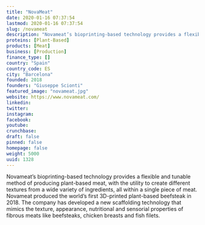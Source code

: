 ```yaml
---
title: "NovaMeat"
date: 2020-01-16 07:37:54
lastmod: 2020-01-16 07:37:54
slug: /novameat
description: "Novameat’s bioprinting-based technology provides a flexible and tunable method of producing plant-based meat, with the utility to create different textures from a wide variety of ingredients, all within a single piece of meat. Novameat produced the world’s first 3D-printed plant-based beefsteak in 2018. The company has developed a new scaffolding technology that mimics the texture, appearance, nutritional and sensorial properties of fibrous meats like beefsteaks, chicken breasts and fish filets."
proteins: [Plant-Based]
products: [Meat]
business: [Production]
finance_type: []
country: "Spain"
country_code: ES
city: "Barcelona"
founded: 2018
founders: "Giuseppe Scionti"
featured_image: "novameat.jpg"
website: https://www.novameat.com/
linkedin: 
twitter: 
instagram: 
facebook: 
youtube: 
crunchbase: 
draft: false
pinned: false
homepage: false
weight: 5000
uuid: 1328
---
```

Novameat’s bioprinting-based technology provides a flexible and tunable method of producing plant-based meat, with the utility to create different textures from a wide variety of ingredients, all within a single piece of meat. Novameat produced the world’s first 3D-printed plant-based beefsteak in 2018. The company has developed a new scaffolding technology that mimics the texture, appearance, nutritional and sensorial properties of fibrous meats like beefsteaks, chicken breasts and fish filets.
